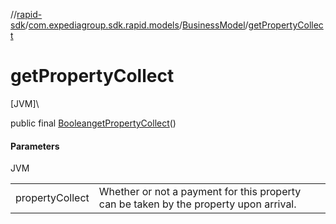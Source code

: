 //[rapid-sdk](../../../index.md)/[com.expediagroup.sdk.rapid.models](../index.md)/[BusinessModel](index.md)/[getPropertyCollect](get-property-collect.md)

# getPropertyCollect

[JVM]\

public final [Boolean](https://docs.oracle.com/javase/8/docs/api/java/lang/Boolean.html)[getPropertyCollect](get-property-collect.md)()

#### Parameters

JVM

| | |
|---|---|
| propertyCollect | Whether or not a payment for this property can be taken by the property upon arrival. |
